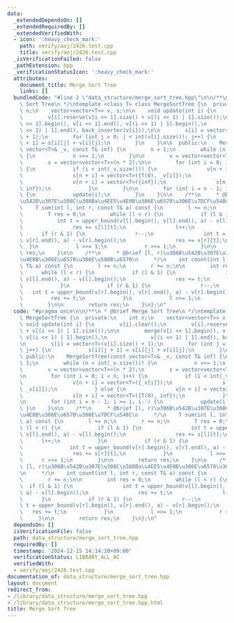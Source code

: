 ```yaml
---
data:
  _extendedDependsOn: []
  _extendedRequiredBy: []
  _extendedVerifiedWith:
  - icon: ':heavy_check_mark:'
    path: verify/aoj/2426.test.cpp
    title: verify/aoj/2426.test.cpp
  _isVerificationFailed: false
  _pathExtension: hpp
  _verificationStatusIcon: ':heavy_check_mark:'
  attributes:
    document_title: Merge Sort Tree
    links: []
  bundledCode: "#line 2 \"data_structure/merge_sort_tree.hpp\"\n\n/**\n * @brief Merge\
    \ Sort Tree\n */\ntemplate <class T> class MergeSortTree {\n  private:\n    int\
    \ n;\n    vector<vector<T>> v, s;\n\n    void update(int i) {\n        v[i].clear();\n\
    \        v[i].reserve(v[i << 1].size() + v[(i << 1) | 1].size());\n\n        merge(v[i\
    \ << 1].begin(), v[i << 1].end(), v[(i << 1) | 1].begin(),\n              v[(i\
    \ << 1) | 1].end(), back_inserter(v[i]));\n\n        s[i] = vector<T>(v[i].size()\
    \ + 1);\n        for (int j = 0; j < int(v[i].size()); j++) {\n            s[i][j\
    \ + 1] = s[i][j] + v[i][j];\n        }\n    }\n\n  public:\n    MergeSortTree(const\
    \ vector<T>& _v, const T& inf) {\n        n = 1;\n        while (n < int(_v.size()))\
    \ {\n            n <<= 1;\n        }\n\n        v = vector<vector<T>>(n * 2);\n\
    \        s = vector<vector<T>>(n * 2);\n\n        for (int i = 0; i < n; i++)\
    \ {\n            if (i < int(_v.size())) {\n                v[n + i] = vector<T>({_v[i]});\n\
    \                s[n + i] = vector<T>({T(0), _v[i]});\n            } else {\n\
    \                v[n + i] = vector<T>({inf});\n                s[n + i] = vector<T>({T(0),\
    \ inf});\n            }\n        }\n\n        for (int i = n - 1; i >= 1; i--)\
    \ {\n            update(i);\n        }\n    }\n\n    /**\n     * @brief [l, r)\u306B\
    \u542B\u307E\u308C\u308Ba\u4EE5\u4E0B\u306E\u6570\u306E\u7DCF\u548C\n     */\n\
    \    T sum(int l, int r, const T& a) const {\n        l += n;\n        r += n;\n\
    \        T res = 0;\n        while (l < r) {\n            if (l & 1) {\n     \
    \           int t = upper_bound(v[l].begin(), v[l].end(), a) - v[l].begin();\n\
    \                res += s[l][t];\n                l++;\n            }\n      \
    \      if (r & 1) {\n                r--;\n                int t = upper_bound(v[r].begin(),\
    \ v[r].end(), a) - v[r].begin();\n                res += s[r][t];\n          \
    \  }\n            l >>= 1;\n            r >>= 1;\n        }\n\n        return\
    \ res;\n    }\n\n    /**\n     * @brief [l, r)\u306B\u542B\u307E\u308C\u308Ba\u4EE5\
    \u4E0B\u306E\u6570\u306E\u500B\u6570\n     */\n    int count(int l, int r, const\
    \ T& a) const {\n        l += n;\n        r += n;\n\n        int res = 0;\n  \
    \      while (l < r) {\n            if (l & 1) {\n                int t = upper_bound(v[l].begin(),\
    \ v[l].end(), a) - v[l].begin();\n                res += t;\n                l++;\n\
    \            }\n            if (r & 1) {\n                r--;\n             \
    \   int t = upper_bound(v[r].begin(), v[r].end(), a) - v[r].begin();\n       \
    \         res += t;\n            }\n            l >>= 1;\n            r >>= 1;\n\
    \        }\n\n        return res;\n    }\n};\n"
  code: "#pragma once\n\n/**\n * @brief Merge Sort Tree\n */\ntemplate <class T> class\
    \ MergeSortTree {\n  private:\n    int n;\n    vector<vector<T>> v, s;\n\n   \
    \ void update(int i) {\n        v[i].clear();\n        v[i].reserve(v[i << 1].size()\
    \ + v[(i << 1) | 1].size());\n\n        merge(v[i << 1].begin(), v[i << 1].end(),\
    \ v[(i << 1) | 1].begin(),\n              v[(i << 1) | 1].end(), back_inserter(v[i]));\n\
    \n        s[i] = vector<T>(v[i].size() + 1);\n        for (int j = 0; j < int(v[i].size());\
    \ j++) {\n            s[i][j + 1] = s[i][j] + v[i][j];\n        }\n    }\n\n \
    \ public:\n    MergeSortTree(const vector<T>& _v, const T& inf) {\n        n =\
    \ 1;\n        while (n < int(_v.size())) {\n            n <<= 1;\n        }\n\n\
    \        v = vector<vector<T>>(n * 2);\n        s = vector<vector<T>>(n * 2);\n\
    \n        for (int i = 0; i < n; i++) {\n            if (i < int(_v.size())) {\n\
    \                v[n + i] = vector<T>({_v[i]});\n                s[n + i] = vector<T>({T(0),\
    \ _v[i]});\n            } else {\n                v[n + i] = vector<T>({inf});\n\
    \                s[n + i] = vector<T>({T(0), inf});\n            }\n        }\n\
    \n        for (int i = n - 1; i >= 1; i--) {\n            update(i);\n       \
    \ }\n    }\n\n    /**\n     * @brief [l, r)\u306B\u542B\u307E\u308C\u308Ba\u4EE5\
    \u4E0B\u306E\u6570\u306E\u7DCF\u548C\n     */\n    T sum(int l, int r, const T&\
    \ a) const {\n        l += n;\n        r += n;\n        T res = 0;\n        while\
    \ (l < r) {\n            if (l & 1) {\n                int t = upper_bound(v[l].begin(),\
    \ v[l].end(), a) - v[l].begin();\n                res += s[l][t];\n          \
    \      l++;\n            }\n            if (r & 1) {\n                r--;\n \
    \               int t = upper_bound(v[r].begin(), v[r].end(), a) - v[r].begin();\n\
    \                res += s[r][t];\n            }\n            l >>= 1;\n      \
    \      r >>= 1;\n        }\n\n        return res;\n    }\n\n    /**\n     * @brief\
    \ [l, r)\u306B\u542B\u307E\u308C\u308Ba\u4EE5\u4E0B\u306E\u6570\u306E\u500B\u6570\
    \n     */\n    int count(int l, int r, const T& a) const {\n        l += n;\n\
    \        r += n;\n\n        int res = 0;\n        while (l < r) {\n          \
    \  if (l & 1) {\n                int t = upper_bound(v[l].begin(), v[l].end(),\
    \ a) - v[l].begin();\n                res += t;\n                l++;\n      \
    \      }\n            if (r & 1) {\n                r--;\n                int\
    \ t = upper_bound(v[r].begin(), v[r].end(), a) - v[r].begin();\n             \
    \   res += t;\n            }\n            l >>= 1;\n            r >>= 1;\n   \
    \     }\n\n        return res;\n    }\n};\n"
  dependsOn: []
  isVerificationFile: false
  path: data_structure/merge_sort_tree.hpp
  requiredBy: []
  timestamp: '2024-12-15 14:14:20+09:00'
  verificationStatus: LIBRARY_ALL_AC
  verifiedWith:
  - verify/aoj/2426.test.cpp
documentation_of: data_structure/merge_sort_tree.hpp
layout: document
redirect_from:
- /library/data_structure/merge_sort_tree.hpp
- /library/data_structure/merge_sort_tree.hpp.html
title: Merge Sort Tree
---
```

